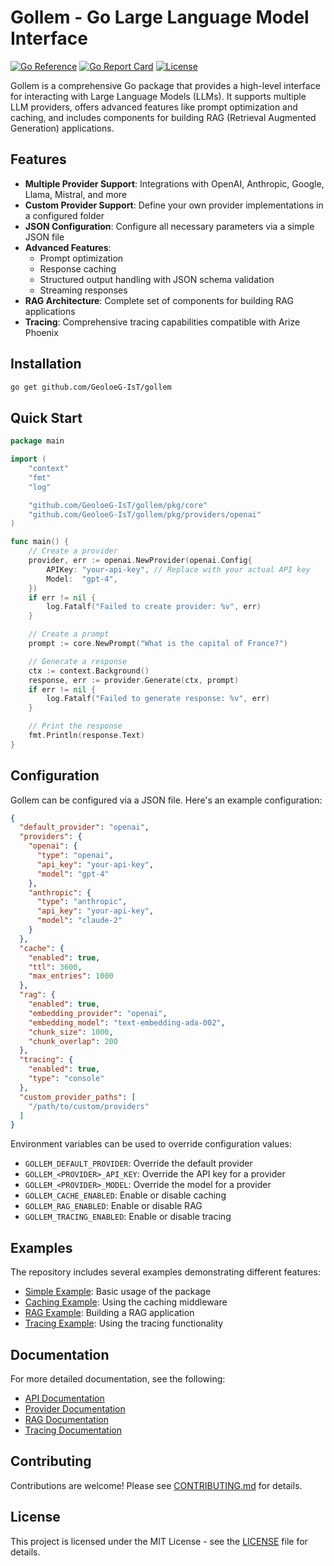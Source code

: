 # Gollem - Go Large Language Model Interface

[![Go Reference](https://pkg.go.dev/badge/github.com/GeoloeG-IsT/gollem.svg)](https://pkg.go.dev/github.com/GeoloeG-IsT/gollem)
[![Go Report Card](https://goreportcard.com/badge/github.com/GeoloeG-IsT/gollem)](https://goreportcard.com/report/github.com/GeoloeG-IsT/gollem)
[![License](https://img.shields.io/github/license/GeoloeG-IsT/gollem)](https://github.com/GeoloeG-IsT/gollem/blob/main/LICENSE)

Gollem is a comprehensive Go package that provides a high-level interface for interacting with Large Language Models (LLMs). It supports multiple LLM providers, offers advanced features like prompt optimization and caching, and includes components for building RAG (Retrieval Augmented Generation) applications.

## Features

- **Multiple Provider Support**: Integrations with OpenAI, Anthropic, Google, Llama, Mistral, and more
- **Custom Provider Support**: Define your own provider implementations in a configured folder
- **JSON Configuration**: Configure all necessary parameters via a simple JSON file
- **Advanced Features**:
  - Prompt optimization
  - Response caching
  - Structured output handling with JSON schema validation
  - Streaming responses
- **RAG Architecture**: Complete set of components for building RAG applications
- **Tracing**: Comprehensive tracing capabilities compatible with Arize Phoenix

## Installation

```bash
go get github.com/GeoloeG-IsT/gollem
```

## Quick Start

```go
package main

import (
	"context"
	"fmt"
	"log"

	"github.com/GeoloeG-IsT/gollem/pkg/core"
	"github.com/GeoloeG-IsT/gollem/pkg/providers/openai"
)

func main() {
	// Create a provider
	provider, err := openai.NewProvider(openai.Config{
		APIKey: "your-api-key", // Replace with your actual API key
		Model:  "gpt-4",
	})
	if err != nil {
		log.Fatalf("Failed to create provider: %v", err)
	}

	// Create a prompt
	prompt := core.NewPrompt("What is the capital of France?")

	// Generate a response
	ctx := context.Background()
	response, err := provider.Generate(ctx, prompt)
	if err != nil {
		log.Fatalf("Failed to generate response: %v", err)
	}

	// Print the response
	fmt.Println(response.Text)
}
```

## Configuration

Gollem can be configured via a JSON file. Here's an example configuration:

```json
{
  "default_provider": "openai",
  "providers": {
    "openai": {
      "type": "openai",
      "api_key": "your-api-key",
      "model": "gpt-4"
    },
    "anthropic": {
      "type": "anthropic",
      "api_key": "your-api-key",
      "model": "claude-2"
    }
  },
  "cache": {
    "enabled": true,
    "ttl": 3600,
    "max_entries": 1000
  },
  "rag": {
    "enabled": true,
    "embedding_provider": "openai",
    "embedding_model": "text-embedding-ada-002",
    "chunk_size": 1000,
    "chunk_overlap": 200
  },
  "tracing": {
    "enabled": true,
    "type": "console"
  },
  "custom_provider_paths": [
    "/path/to/custom/providers"
  ]
}
```

Environment variables can be used to override configuration values:

- `GOLLEM_DEFAULT_PROVIDER`: Override the default provider
- `GOLLEM_<PROVIDER>_API_KEY`: Override the API key for a provider
- `GOLLEM_<PROVIDER>_MODEL`: Override the model for a provider
- `GOLLEM_CACHE_ENABLED`: Enable or disable caching
- `GOLLEM_RAG_ENABLED`: Enable or disable RAG
- `GOLLEM_TRACING_ENABLED`: Enable or disable tracing

## Examples

The repository includes several examples demonstrating different features:

- [Simple Example](examples/simple/main.go): Basic usage of the package
- [Caching Example](examples/caching/main.go): Using the caching middleware
- [RAG Example](examples/rag/main.go): Building a RAG application
- [Tracing Example](examples/tracing/main.go): Using the tracing functionality

## Documentation

For more detailed documentation, see the following:

- [API Documentation](docs/api.md)
- [Provider Documentation](docs/providers.md)
- [RAG Documentation](docs/rag.md)
- [Tracing Documentation](docs/tracing.md)

## Contributing

Contributions are welcome! Please see [CONTRIBUTING.md](CONTRIBUTING.md) for details.

## License

This project is licensed under the MIT License - see the [LICENSE](LICENSE) file for details.
